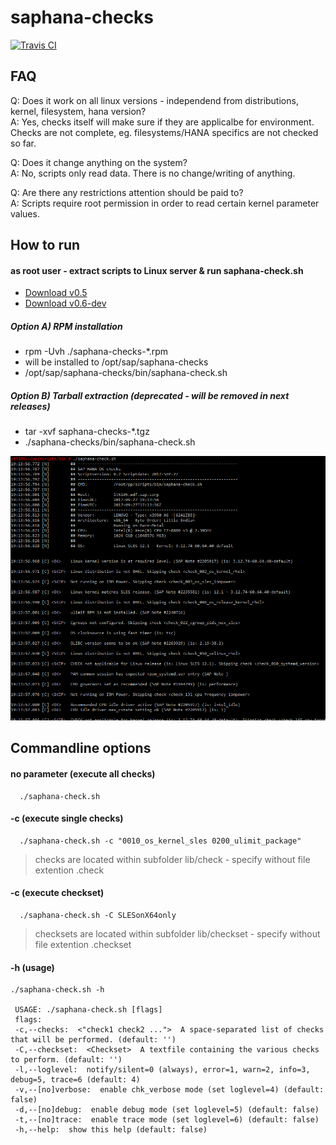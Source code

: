 # saphana-checks
[![Travis CI](https://travis-ci.mo.sap.corp/SAP-COE-HPTI/saphana-checks.svg?token=1mpYpLDN3GSv5tMmhNxn&branch=master)](https://travis-ci.mo.sap.corp/SAP-COE-HPTI/saphana-checks)

## FAQ
Q: Does it work on all linux versions - independend from distributions, kernel, filesystem, hana version?  
A: Yes, checks itself will make sure if they are applicalbe for environment. Checks are not complete, eg. filesystems/HANA specifics are not checked so far.

Q: Does it change anything on the system?  
A: No, scripts only read data. There is no change/writing of anything.

Q: Are there any restrictions attention should be paid to?  
A: Scripts require root permission in order to read certain kernel parameter values.

## How to run

#### as root user - extract scripts to Linux server & run saphana-check.sh
* [Download v0.5](https://github.wdf.sap.corp/SAP-COE-HPTI/saphana-checks/releases/latest)
* [Download v0.6-dev](https://github.wdf.sap.corp/SAP-COE-HPTI/saphana-checks/releases/tag/dev0.6-stable)

##### Option A) RPM installation
* rpm -Uvh ./saphana-checks-*.rpm
* will be installed to /opt/sap/saphana-checks
* /opt/sap/saphana-checks/bin/saphana-check.sh

##### Option B) Tarball extraction (deprecated - will be removed in next releases)
* tar -xvf saphana-checks-*.tgz
* ./saphana-checks/bin/saphana-check.sh

![Example Output](/docs/Example-Output.png?raw=true "Example Output")

## Commandline options

#### no parameter    (execute all checks)
```
  ./saphana-check.sh
```

#### -c    (execute single checks)
```
  ./saphana-check.sh -c "0010_os_kernel_sles 0200_ulimit_package"
```
> checks are located within subfolder lib/check - specify without file extention .check


#### -c    (execute checkset)
```
  ./saphana-check.sh -C SLESonX64only
```
> checksets are located within subfolder lib/checkset - specify without file extention .checkset


#### -h    (usage)
```
./saphana-check.sh -h

 USAGE: ./saphana-check.sh [flags]
 flags:
 -c,--checks:  <"check1 check2 ...">  A space-separated list of checks that will be performed. (default: '')
 -C,--checkset:  <Checkset>  A textfile containing the various checks to perform. (default: '')
 -l,--loglevel:  notify/silent=0 (always), error=1, warn=2, info=3, debug=5, trace=6 (default: 4)
 -v,--[no]verbose:  enable chk_verbose mode (set loglevel=4) (default: false)
 -d,--[no]debug:  enable debug mode (set loglevel=5) (default: false)
 -t,--[no]trace:  enable trace mode (set loglevel=6) (default: false)
 -h,--help:  show this help (default: false)
```
